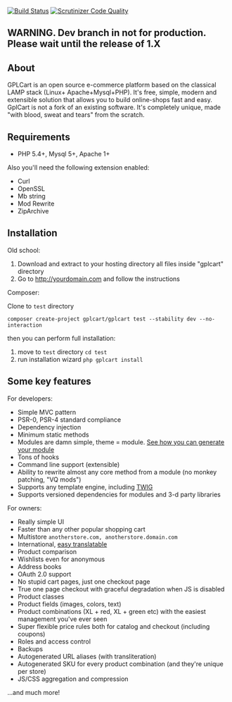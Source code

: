 [![Build Status](https://scrutinizer-ci.com/g/gplcart/gplcart/badges/build.png?b=dev)](https://scrutinizer-ci.com/g/gplcart/gplcart/build-status/dev)
[![Scrutinizer Code Quality](https://scrutinizer-ci.com/g/gplcart/gplcart/badges/quality-score.png?b=dev)](https://scrutinizer-ci.com/g/gplcart/gplcart/?branch=dev)

## WARNING. Dev branch in not for production. Please wait until the release of 1.X ##

## About ##
GPLCart is an open source e-commerce platform based on the classical LAMP stack (Linux+ Apache+Mysql+PHP). It's free, simple, modern and extensible solution that allows you to build online-shops fast and easy. GplCart is not a fork of an existing software. It's completely unique, made "with blood, sweat and tears" from the scratch.

## Requirements ##

- PHP 5.4+, Mysql 5+, Apache 1+

Also you'll need the following extension enabled:

- Curl
- OpenSSL
- Mb string
- Mod Rewrite
- ZipArchive

## Installation ##

Old school:

1. Download and extract to your hosting directory all files inside "gplcart" directory
2. Go to http://yourdomain.com and follow the instructions

Composer:

Clone to `test` directory

    composer create-project gplcart/gplcart test --stability dev --no-interaction

then you can perform full installation:

1. move to `test` directory `cd test`
2. run installation wizard `php gplcart install`

## Some key features ##

For developers:

- Simple MVC pattern
- PSR-0, PSR-4 standard compliance
- Dependency injection
- Minimum static methods
- Modules are damn simple, theme = module. [See how you can generate your module](https://github.com/gplcart/skeleton)
- Tons of hooks
- Command line support (extensible)
- Ability to rewrite almost any core method from a module (no monkey patching, "VQ mods")
- Supports any template engine, including [TWIG](https://github.com/gplcart/twig)
- Supports versioned dependencies for modules and 3-d party libraries

For owners:

- Really simple UI
- Faster than any other popular shopping cart
- Multistore `anotherstore.com, anotherstore.domain.com`
- International, [easy translatable](https://github.com/gplcart/extractor)
- Product comparison
- Wishlists even for anonymous
- Address books
- OAuth 2.0 support
- No stupid cart pages, just one checkout page
- True one page checkout with graceful degradation when JS is disabled
- Product classes
- Product fields (images, colors, text)
- Product combinations (XL + red, XL + green etc) with the easiest management you've ever seen
- Super flexible price rules both for catalog and checkout (including coupons)
- Roles and access control
- Backups
- Autogenerated URL aliases (with transliteration)
- Autogenerated SKU for every product combination (and they're unique per store)
- JS/CSS aggregation and compression

...and much more!
